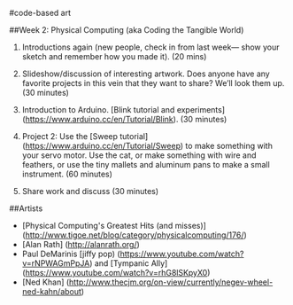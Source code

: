 #code-based art

##Week 2: Physical Computing (aka Coding the Tangible World)

1. Introductions again (new people, check in from last week— show your sketch and remember how you made it). (20 mins)

2. Slideshow/discussion of interesting artwork. Does anyone have any favorite projects in this vein that they want to share? We’ll look them up. (30 minutes)

3. Introduction to Arduino. [Blink tutorial and experiments] (https://www.arduino.cc/en/Tutorial/Blink). (30 minutes)

4. Project 2: Use the [Sweep tutorial] (https://www.arduino.cc/en/Tutorial/Sweep) to make something with your servo motor. Use the cat, or make something with wire and feathers, or use the tiny mallets and aluminum pans to make a small instrument.  (60 minutes)

5. Share work and discuss (30 minutes)


##Artists
* [Physical Computing's Greatest Hits (and misses)] (http://www.tigoe.net/blog/category/physicalcomputing/176/)
* [Alan Rath] (http://alanrath.org/)
* Paul DeMarinis [jiffy pop) (https://www.youtube.com/watch?v=rNPWAGmPpJA) and [Tympanic Ally] (https://www.youtube.com/watch?v=rhG8lSKpyX0)
* [Ned Khan] (http://www.thecjm.org/on-view/currently/negev-wheel-ned-kahn/about)

